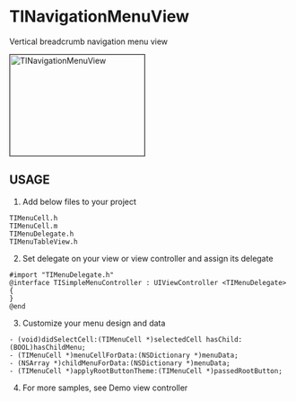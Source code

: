 TINavigationMenuView
====================

Vertical breadcrumb navigation menu view

<a href="http://www.youtube.com/watch?v=kjajicq1vc8
" target="_blank"><img src="http://img.youtube.com/vi/kjajicq1vc8/0.jpg" 
alt="TINavigationMenuView" width="240" height="180" border="1" /></a>


USAGE
------

1. Add below files to your project
```obj-c
TIMenuCell.h
TIMenuCell.m
TIMenuDelegate.h
TIMenuTableView.h
```

2. Set delegate on your view or view controller and assign its delegate
```obj-c
#import "TIMenuDelegate.h"
@interface TISimpleMenuController : UIViewController <TIMenuDelegate>
{
}
@end
```

3. Customize your menu design and data
```obj-c
- (void)didSelectCell:(TIMenuCell *)selectedCell hasChild:(BOOL)hasChildMenu;
- (TIMenuCell *)menuCellForData:(NSDictionary *)menuData;
- (NSArray *)childMenuForData:(NSDictionary *)menuData;
- (TIMenuCell *)applyRootButtonTheme:(TIMenuCell *)passedRootButton;
```

4. For more samples, see Demo view controller
